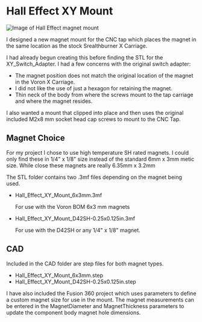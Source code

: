 # Hall Effect XY Mount
![Image of Hall Effect magnet mount](Hall_Effect_XY_Mount/Hall_Effect_XY_Mount.png)

I designed a new magnet mount for the CNC tap which places the magnet in the same location as the stock Srealthburner X Carriage. 

I had already begun creating this before finding the STL for the XY_Switch_Adapter.
I had a few concerns with the original switch adapter:
- The magnet position does not match the original location of the magnet in the Voron X Carriage.
- I did not like the use of just a hexagon for retaining the magnet.
- Thin neck of the body from where the screws mount to the tap carriage and where the magnet resides.

I also wanted a mount that clipped into place and then uses the original included M2x8 mm socket head cap screws to mount to the CNC Tap.

## Magnet Choice
For my project I chose to use high temperature SH rated magnets. I could only find these in 1/4" x 1/8" size instead of the standard 6mm x 3mm metic size. While close these magnets are really 6.35mm x 3.2mm

The STL folder contains two .3mf files depending on the magnet being used.
- Hall_Effect_XY_Mount_6x3mm.3mf

  For use with the Voron BOM 6x3 mm magnets
  
- Hall_Effect_XY_Mount_D42SH-0.25x0.125in.3mf

  For use with the D42SH or any 1/4" x 1/8" magnet.

## CAD
Included in the CAD folder are step files for both magnet types.
- Hall_Effect_XY_Mount_6x3mm.step
- Hall_Effect_XY_Mount_D42SH-0.25x0.125in.step

I have also included the Fusion 360 project which uses parameters to define a custom magnet size for use in the mount.
The magnet measurements can be entered in the MagnetDiameter and MagnetThickness parameters to update the component body magnet hole dimensions.
